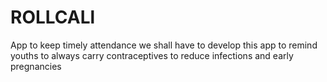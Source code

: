 # ROLLCALl
App to keep timely attendance
we shall have to develop this app
to remind youths to always carry contraceptives 
to reduce infections and early pregnancies
